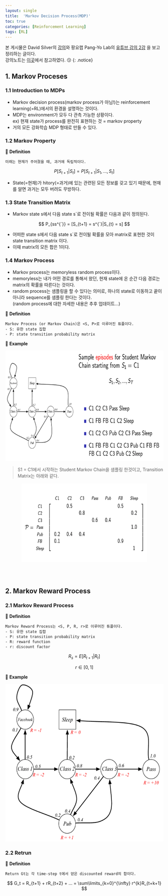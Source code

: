 ```yaml
---
layout: single
title:  'Markov Decision Process(MDP)'
toc: true
categories: [Reinforcement Learning]
tags: [RL]
---
```


본 게시물은 David Silver의 [강의](https://www.youtube.com/watch?v=lfHX2hHRMVQ&list=PLhhVkSH_JBI8ofvmbrG7m86wmVXq_7dit&index=2)와 팡요랩 Pang-Yo Lab의 [유튜브 강의 2강](https://www.youtube.com/watch?v=wYgyiCEkwC8&list=PLpRS2w0xWHTcTZyyX8LMmtbcMXpd3s4TU) 을 보고 정리하는 글이다.<br>강의노트는 [이곳](https://www.davidsilver.uk/teaching/)에서 참고하였다. 😗
{: .notice}

## 1. Markov Proceses

### 1.1 Introduction to MDPs

- Markov decision process(markov process가 아님!)는 reinforcement learning(=RL)에서의 환경을 설명하는 것이다.
- MDP는 environment가 모두 다 관측 가능한 상황이다.<br>ex) 현재 state가 process를 완전히 표현하는 것 = markov property
- 거의 모든 강화학습 MDP 형태로 만들 수 있다.

### 1.2 Markov Property

👀 **Definition**

```
미래는 현재가 주어졌을 때, 과거에 독립적이다.
```

$$
P[S_{t+1}|S_{t}] = P[S_{t+1}|S_1, ..., S_{t}]
$$

- State(=현재)가 hitory(=과거)에 있는 관련된 모든 정보를 갖고 있기 때문에, 현재를 알면 과거는 모두 버려도 무방하다.

### 1.3 State Transition Matrix

- Markov state s에서 다음 state s`로 전이될 확률은 다음과 같이 정의된다.

$$
P_{ss^{`}} = [S_{t+1} = s^{`}|S_{t} = s]
$$

- 어떠한 state s에서 다음 state s`로 전이될 확률을 모아 matrix로 표현한 것이 state transition matrix 이다.
- 이때 matrix의 모든 합은 1이다.

### 1.4 Markov Process

- Markov process는 memoryless random process이다.
- memoryless는 내가 어떤 경로를 통해서 왔던, 현재 state에 온 순간 다음 경로는 matrix의 확률을 따른다는 것이다. 
- random process는 샘플링을 할 수 있다는 의미로, 하나의 state로 이동하고 끝이 아니라 sequence를 샘플링 한다는 것이다.<br>(random process에 대한 자세한 내용은 추후 업데이트...)

👀 **Definition**

````
Markov Process (or Markov Chain)은 <S, P>로 이루어진 튜플이다.
- S: 유한 state 집합
- P: state transition probability matrix
````

📍 **Example**

<p align="center"><img src="https://github.com/sigirace/page-images/blob/main/reinforcement/lec2/RL-2-2.png?raw=true" width="600" height="350"></p>

> S1 = C1에서 시작하는 Student Markov Chain을 샘플링 한것이고, Transition Matrix는 아래와 같다.

<p align="center"><img src="https://github.com/sigirace/page-images/blob/main/reinforcement/lec2/RL-2-3.png?raw=true" width="400" height="250"></p>

<br><br>

## 2. Markov Reward Process

### 2.1 Markov Reward Process

👀 **Definition**

````
Markov Reward Process는 <S, P, R, r>로 이루어진 튜플이다.
- S: 유한 state 집합
- P: state transition probability matrix
- R: reward function
- r: discount factor
````

$$
R_{s} = E[R_{t+1} |R_{t} ]
$$

$$
r \in [0, 1]
$$

📍 **Example**

<p align="center"><img src="https://github.com/sigirace/page-images/blob/main/reinforcement/lec2/RL-2-4.png?raw=true" width="600" height="500"></p>

### 2.2 Retrun

👀 **Definition**

````
Return Gt는 각 time-step t에서 얻은 discounted reward의 합이다.
````

$$
G_t = R_{t+1} + rR_{t+2} + ... = \sum\limits_{k=0}^{\infty} r^{k}R_{t+k+1}
$$

